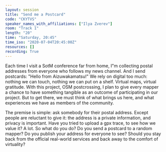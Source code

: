 ```yaml
---
layout: session
title: "Send me a Postcard"
code: "CKYTVS"
speaker_names_with_affiliations: ["Ilya Zverev"]
room: "Track 1"
length: "20"
time: "Saturday, 20:45"
time_iso: "2020-07-04T20:45:00Z"
resources: []
recording: True
---
```

Each time I visit a SotM conference far from home, I"m collecting postal addresses from everyone who follows my news channel. And I send postcards: &#34;Hello from Aizuwakamatsu!&#34; We rely on digital too much: nothing we can touch, nothing we can put on a shelf. Virtual maps, virtual gratitude. With this project, OSM postcrossing, I plan to give every mapper a chance to have something tangible as an outcome of participating in our project. But to get there, we must think of what brings us here, and what experiences we have as members of the community.

The premise is simple: ask somebody for their postal address. Except people are reluctant to give it: the address is a private information, and privacy is important. Have you tried to upload a gpx trace, to see how we value it? A lot. So what do you do? Do you send a postcard to a random mapper? Do you publish your address for everyone to see? Should you stay back from the official real-world services and back away to the comfort of virtuality?
